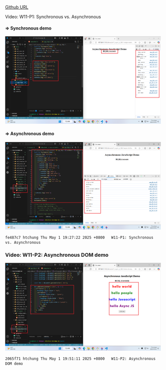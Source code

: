 [Github URL](https://github.com/clw516/1132-1N-demo-58.git)

Video: W11-P1: Synchronous vs. Asynchronous

#### => Synchronous demo

![](w11-p1-1.png)

#### => Asynchronous demo

![](w11-p1-2.png)

```
fe487c7 htchung Thu May 1 19:27:22 2025 +0800   W11-P1: Synchronous vs. Asynchronous
```

### Video: W11-P2: Asynchronous DOM demo

![](w11-p2.png)

```
2065f71 htchung Thu May 1 19:51:11 2025 +0800   W11-P2: Asynchronous DOM demo
```
